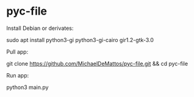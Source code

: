 # pyc-file

Install Debian or derivates:

sudo apt install python3-gi python3-gi-cairo gir1.2-gtk-3.0

Pull app:

git clone https://github.com/MichaelDeMattos/pyc-file.git && cd pyc-file

Run app:

python3 main.py
